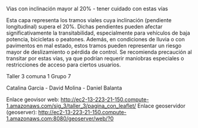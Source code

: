 Vias con inclinación mayor al 20% - tener cuidado con estas vías

Esta capa representa los tramos viales cuya inclinación (pendiente longitudinal) supera el 20%. Dichas pendientes pueden afectar significativamente la transitabilidad, especialmente para vehículos de baja potencia, bicicletas o peatones. Además, en condiciones de lluvia o con pavimentos en mal estado, estos tramos pueden representar un riesgo mayor de deslizamiento o pérdida de control. Se recomienda precaución al transitar por estas vías, ya que podrían requerir maniobras especiales o restricciones de acceso para ciertos usuarios.

Taller 3 comuna 1 Grupo 7

Catalina Garcia -
David Molina -
Daniel Balanta 

Enlace geovisor web: http://ec2-13-223-21-150.compute-1.amazonaws.com/sig_3/taller_3/pagina_con_leaflet/
Enlace geoservidor (geoserver):  http://ec2-13-223-21-150.compute-1.amazonaws.com:8080/geoserver/web/?0
